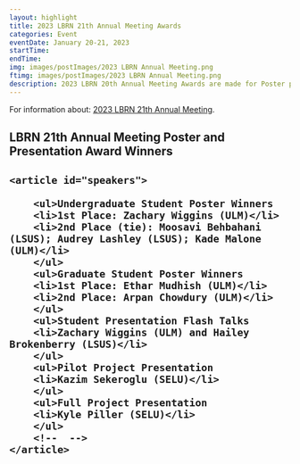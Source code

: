 ```yaml
---
layout: highlight
title: 2023 LBRN 21th Annual Meeting Awards
categories: Event
eventDate: January 20-21, 2023
startTime:
endTime:
img: images/postImages/2023 LBRN Annual Meeting.png
ftimg: images/postImages/2023 LBRN Annual Meeting.png
description: 2023 LBRN 20th Annual Meeting Awards are made for Poster presentations for Summer Program Participants in the Graduate and Undergraduate categories and Oral presentation awards for student Flashtalks and one Full Project and one Pilot Project PI's.
---
```


For information about: <a href="https://lbrn.lsu.edu/annual-meetings-2023.html">2023 LBRN 21th Annual Meeting</a>.

<h2>LBRN 21th Annual Meeting Poster and Presentation Award Winners<h2>
	<section id="awards">

    <article id="speakers">		
		
		<ul>Undergraduate Student Poster Winners
		<li>1st Place: Zachary Wiggins (ULM)</li>
		<li>2nd Place (tie): Moosavi Behbahani (LSUS); Audrey Lashley (LSUS); Kade Malone (ULM)</li>
		</ul>
		<ul>Graduate Student Poster Winners
		<li>1st Place: Ethar Mudhish (ULM)</li>
		<li>2nd Place: Arpan Chowdury (ULM)</li>
		</ul>
		<ul>Student Presentation Flash Talks
		<li>Zachary Wiggins (ULM) and Hailey Brokenberry (LSUS)</li>
		</ul>
		<ul>Pilot Project Presentation
		<li>Kazim Sekeroglu (SELU)</li>
		</ul>
		<ul>Full Project Presentation
		<li>Kyle Piller (SELU)</li>
		</ul>
		<!--  -->
    </article>

</section>
